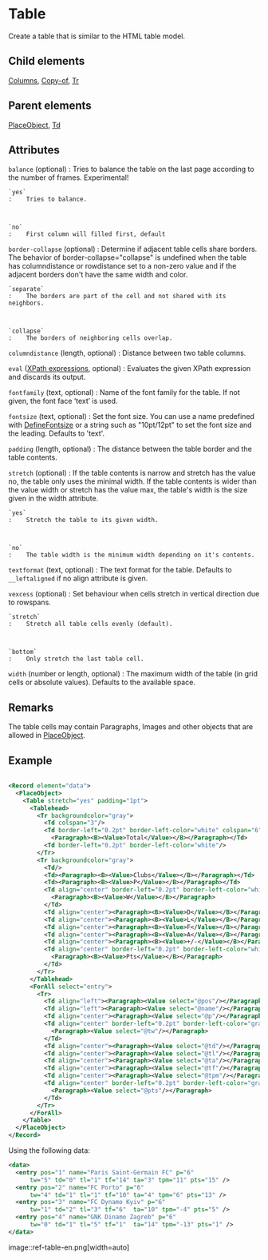 # Table



Create a table that is similar to the HTML table model.



##  Child elements

[Columns](../columns.md), [Copy-of](../copy_of.md), [Tr](../tr.md)

##  Parent elements

[PlaceObject](../placeobject.md), [Td](../td.md)


## Attributes



`balance` (optional)
:   Tries to balance the table on the last page according to the number of frames. Experimental! 



    `yes`
    :    Tries to balance.



    `no`
    :    First column will filled first, default




`border-collapse` (optional)
:   Determine if adjacent table cells share borders. The behavior of border-collapse="collapse" is undefined when the table has columndistance or rowdistance set to a non-zero value and if the adjacent borders don't have the same width and color.



    `separate`
    :    The borders are part of the cell and not shared with its neighbors.



    `collapse`
    :    The borders of neighboring cells overlap.




`columndistance` (length, optional)
:   Distance between two table columns.




`eval` ([XPath expressions](../../manual/xpath.md), optional)
:   Evaluates the given XPath expression and discards its output.




`fontfamily` (text, optional)
:   Name of the font family for the table. If not given, the font face ‘text’ is used.




`fontsize` (text, optional)
:   Set the font size. You can use a name predefined with [DefineFontsize](../definefontsize.md) or a string such as "10pt/12pt" to set the font size and the leading. Defaults to 'text'.




`padding` (length, optional)
:   The distance between the table border and the table contents.




`stretch` (optional)
:   If the table contents is narrow and stretch has the value no, the table only uses the minimal width. If the table contents is wider than the value width or stretch has the value max, the table's width is the size given in the width attribute.



    `yes`
    :    Stretch the table to its given width.



    `no`
    :    The table width is the minimum width depending on it's contents.




`textformat` (text, optional)
:   The text format for the table. Defaults to `__leftaligned` if no align attribute is given.




`vexcess` (optional)
:   Set behaviour when cells stretch in vertical direction due to rowspans.



    `stretch`
    :    Stretch all table cells evenly (default).



    `bottom`
    :    Only stretch the last table cell.




`width` (number or length, optional)
:   The maximum width of the table (in grid cells or absolute values). Defaults to the available space.




## Remarks
The table cells may contain Paragraphs, Images and other objects that are allowed in [PlaceObject](../placeobject.md).


## Example

```xml

<Record element="data">
  <PlaceObject>
    <Table stretch="yes" padding="1pt">
      <Tablehead>
        <Tr backgroundcolor="gray">
          <Td colspan="3"/>
          <Td border-left="0.2pt" border-left-color="white" colspan="6" align="center">
            <Paragraph><B><Value>Total</Value></B></Paragraph></Td>
          <Td border-left="0.2pt" border-left-color="white"/>
        </Tr>
        <Tr backgroundcolor="gray">
          <Td/>
          <Td><Paragraph><B><Value>Clubs</Value></B></Paragraph></Td>
          <Td><Paragraph><B><Value>P</Value></B></Paragraph></Td>
          <Td align="center" border-left="0.2pt" border-left-color="white">
            <Paragraph><B><Value>W</Value></B></Paragraph>
          </Td>
          <Td align="center"><Paragraph><B><Value>D</Value></B></Paragraph></Td>
          <Td align="center"><Paragraph><B><Value>L</Value></B></Paragraph></Td>
          <Td align="center"><Paragraph><B><Value>F</Value></B></Paragraph></Td>
          <Td align="center"><Paragraph><B><Value>A</Value></B></Paragraph></Td>
          <Td align="center"><Paragraph><B><Value>+/-</Value></B></Paragraph></Td>
          <Td align="center" border-left="0.2pt" border-left-color="white">
            <Paragraph><B><Value>Pts</Value></B></Paragraph>
          </Td>
        </Tr>
      </Tablehead>
      <ForAll select="entry">
        <Tr>
          <Td align="left"><Paragraph><Value select="@pos"/></Paragraph></Td>
          <Td align="left"><Paragraph><Value select="@name"/></Paragraph></Td>
          <Td align="center"><Paragraph><Value select="@p"/></Paragraph></Td>
          <Td align="center" border-left="0.2pt" border-left-color="gray">
            <Paragraph><Value select="@tw"/></Paragraph>
          </Td>
          <Td align="center"><Paragraph><Value select="@td"/></Paragraph></Td>
          <Td align="center"><Paragraph><Value select="@tl"/></Paragraph></Td>
          <Td align="center"><Paragraph><Value select="@ta"/></Paragraph></Td>
          <Td align="center"><Paragraph><Value select="@tf"/></Paragraph></Td>
          <Td align="center"><Paragraph><Value select="@tpm"/></Paragraph></Td>
          <Td align="center" border-left="0.2pt" border-left-color="gray">
            <Paragraph><Value select="@pts"/></Paragraph>
          </Td>
        </Tr>
      </ForAll>
    </Table>
  </PlaceObject>
</Record>

```

Using the following data:


```xml
<data>
  <entry pos="1" name="Paris Saint-Germain FC" p="6"
  	  tw="5" td="0" tl="1" tf="14" ta="3" tpm="11" pts="15" />
  <entry pos="2" name="FC Porto" p="6"
  	  tw="4" td="1" tl="1" tf="10" ta="4" tpm="6" pts="13" />
  <entry pos="3" name="FC Dynamo Kyiv" p="6"
  	  tw="1" td="2" tl="3" tf="6"  ta="10" tpm="-4" pts="5" />
  <entry pos="4" name="GNK Dinamo Zagreb" p="6"
  	  tw="0" td="1" tl="5" tf="1"  ta="14" tpm="-13" pts="1" />
</data>
```

image::ref-table-en.png[width=auto]





